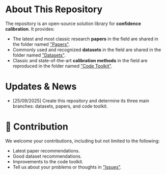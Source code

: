 # About This Repository
The repository is an open-source solution library for **confidence calibration**. It provides:
- The latest and most classic research **papers** in the field are shared in the folder named ["Papers"](https://github.com/NeuroDong/Confidence_Calibration/tree/main/Papers).
- Commonly used and recognized **datasets** in the field are shared in the folder named ["Datasets"](https://github.com/NeuroDong/Confidence_Calibration/tree/main/Datasets).
- Classic and state-of-the-art **calibration methods** in the field are reproduced in the folder named ["Code Toolkit"](https://github.com/NeuroDong/Confidence_Calibration/tree/main/Code%20Toolkit).

# Updates & News
- [25/09/2025] Create this repository and determine its three main branches: datasets, papers, and code toolkit.

# 📣 Contribution
We welcome your contributions, including but not limited to the following:
- Latest paper recommendations.
- Good dataset recommendations.
- Improvements to the code toolkit.
- Tell us about your problems or thoughts in ["Issues"](https://github.com/NeuroDong/Confidence_Calibration/issues).
